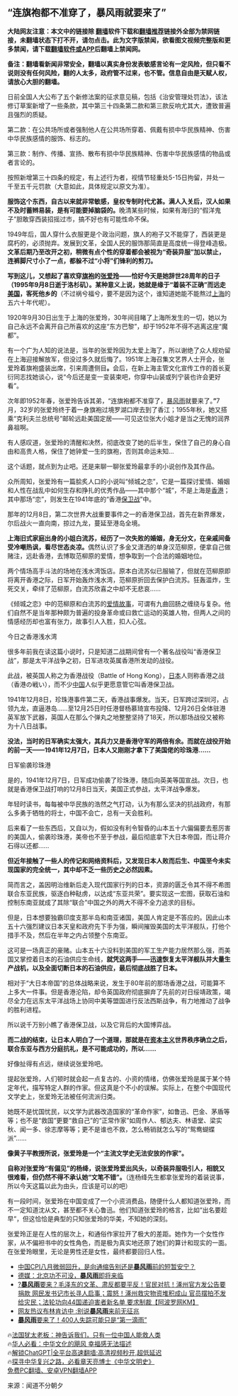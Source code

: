  <!-- 面包屑导航 --> <h2>“连旗袍都不准穿了，暴风雨就要来了”</h2> <p class="notice"><b>大陆网友注意：本文中的链接除 <a href="https://github.com/bannedbook/fanqiang" >翻墙</a>软件下载和<a href="https://github.com/killgcd/justmysocks/blob/master/README.md">翻墙推荐</a>链接外全部为禁网链接，未翻墙状态下打不开，请勿点击。此为文字版禁闻，欲看图文视频完整版和更多禁闻，请下载<a href="https://github.com/bannedbook/fanqiang">翻墙软件或APP</a>后翻墙上禁闻网。</p><p>备注：翻墙看新闻非常安全，翻墙以真实身份发表敏感言论有一定风险，但只看不说则没有任何风险，翻的人太多，政府管不过来，也不管。信息自由是天赋人权，请放心大胆的翻墙。</b></p>  <div class="entry"> <p>日前全国人大公布了五个新修法案的征求意见稿，包括《治安管理处罚法》，该法修订草案新增了一些条款，其中第三十四条第二款和第三款反响尤其大，遭致普遍且强烈的质疑。</p> <p>第二款：在公共场所或者强制他人在公共场所穿着、佩戴有损中华民族精神、伤害中华民族感情的服饰、标志的。</p> <p>第三款：制作、传播、宣扬、散布有损中华民族精神、伤害中华民族感情的物品或者言论的。</p> <p>按照新增第三十四条的规定，有上述行为者，视情节轻重处5-15日拘留，并处一千至五千元罚款（大意如此，具体规定以原文为准）。</p> <p><strong>服饰这个东西，自古以来就非常敏感，皇权专制时代尤甚。满人入关后，汉人如果不及时蓄辫易装，是有可能要掉脑袋的。</strong>晚清某些时候，如果有海归的“假洋鬼子”胆敢穿西装招摇过市，搞不好也有可能性命不保。</p> <p>1949年后，国人穿什么衣服更是个政治问题，旗人的袍子又不能穿了，西装更是腐朽的，必须抛弃。发展到文革，全国人民的服饰那简直是高度统一得登峰造极。<strong>文革后期乃至改开之初，稍微有点个性的穿着都会被视为“奇装异服”加以禁止，连裤脚尺寸小了一点，都躲不过“小将”们锋利的剪刀。</strong></p> <p><strong>写到这儿，又想起了喜欢穿<a href="https://www.bannedbook.org/bnews/tag/%e6%97%97%e8%a2%8d/" class="st_tag internal_tag" rel="tag" title="标签 旗袍 下的日志">旗袍</a>的<a href="https://www.bannedbook.org/bnews/tag/%e5%bc%a0%e7%88%b1%e7%8e%b2/" class="st_tag internal_tag" rel="tag" title="标签 张爱玲 下的日志">张爱玲</a>——恰好今天是她辞世28周年的日子（1995年9月8日逝于洛杉矶）。某种意义上说，她就是缘于“着装不正确”而远走<a href="https://www.bannedbook.org/bnews/tag/%e7%be%8e%e5%9b%bd/" class="st_tag internal_tag" rel="tag" title="标签 美国 下的日志">美国</a>，客死他乡的</strong>（不过祸兮福兮，要不是因为这个，谁知道她能不能熬过<a href="https://www.bannedbook.org/bnews/tag/%e4%b8%8a%e6%b5%b7/" class="st_tag internal_tag" rel="tag" title="标签 上海 下的日志">上海</a>的五六十年代呢）。</p> <p>1920年9月30日出生于上海的张爱玲，30年间目睹了上海所发生的一切，她以为自己永远不会离开自己所喜欢的这座“东方巴黎”，却于1952年不得不逃离这座“魔都”。</p> <p>有一个广为人知的说法是，当年的张爱玲因为太爱上海了，所以谢绝了众人规劝留在上海迎接解放军，但没过多久就后悔了。1951年上海召集文艺界人士开会，张爱玲着旗袍盛装出席，引来周遭侧目<strong>。</strong>会后，在新上海主管文化宣传工作的首长夏衍同志找她谈心，说“今后还是变一变装束吧，你穿中山装或列宁装也许会更好看”。</p> <p>次年即1952年春，张爱玲告诉其弟，“连旗袍都不准穿了，<a href="https://www.bannedbook.org/bnews/tag/%E6%9A%B4%E9%A3%8E%E9%9B%A8/" class="st_tag internal_tag" rel="tag" title="标签 暴风雨 下的日志">暴风雨</a>就要来了。<strong>”</strong>7月，32岁的张爱玲终于着一身旗袍过境罗湖口岸去到了香江；1955年秋，她又搭乘“克利夫兰总统号”邮轮远赴美国定居——可见这位张大小姐才是当之无愧的润界鼻祖啊。</p> <p>有人感叹道，张爱玲的清醒和决然，彻底改变了她的后半生，保住了自己的身心自由和高贵人格，保住了她钟爱一生的旗袍，否则其命运未知&#8230;</p> <p>这个话题，就点到为止吧。还是来聊一聊张爱玲最拿手的小说创作及其作品。</p> <p>众所周知，张爱玲有一篇脍炙人口的小说叫“倾城之恋”，它是一篇探讨爱情、婚姻和人性在战乱中如何生存和挣扎的优秀作品——其中那个“城”，不是上海是<a href="https://www.bannedbook.org/bnews/tag/%e9%a6%99%e6%b8%af/" class="st_tag internal_tag" rel="tag" title="标签 香港 下的日志">香港</a>；其中那场“恋”，则发生在1941年底的“香港<a href="https://www.bannedbook.org/bnews/tag/%E4%BF%9D%E5%8D%AB%E6%88%98/" class="st_tag internal_tag" rel="tag" title="标签 保卫战 下的日志">保卫战</a>”中。</p> <p>那年的12月8日，第二次世界大战重要事件之一的香港保卫战，首先在新界爆发，尔后战火一直向南，掠过九龙，蔓延至港岛全境。</p> <p><strong>上海旧式家庭出身的小姐白流苏，经历了一次失败的婚姻，身无分文，在亲戚间备受冷嘲热讽，看尽世态炎凉。</strong>偶然认识了多金又潇洒的单身汉范柳原，便拿自己做赌注，远赴香港，去博取范柳原的爱情，想争取到一个合法的婚姻地位。</p> <p>两个情场高手斗法的场地在浅水湾饭店。原本白流苏似已服输了，但就在范柳原即将离开香港之际，日军开始轰炸浅水湾，范柳原折回去保护白流苏。狂轰滥炸，生死交关，牵绊了范柳原，白流苏欣喜之中却不无悲哀……</p> <p>《倾城之恋》中的范柳原和白流苏的<span class='wp_keywordlink'><a href="https://www.bannedbook.org/forum3/topic192.html" title="雪做的燕子——这是一部神奇的爱情故事" target="_blank">爱情故事</a></span>，可谓有九曲回肠之缠绕与复杂。他们自然不是当年那种颇为普遍的投身革命或曰救亡运动的英雄人物，但两人之间的情感经历却也富有张力，故事引人入胜，扣人心弦。</p> <p>今日之香港浅水湾</p> <p>很多年前我在读这篇小说时，只是知道二战期间曾有一个著名战役叫“香港保卫战”，那是太平洋战争之初，日军进攻英属香港所发动的战役。</p> <p>此战，被英国人称之为香港战役（Battle of Hong Kong），<a href="https://www.bannedbook.org/bnews/tag/%e6%97%a5%e6%9c%ac/" class="st_tag internal_tag" rel="tag" title="标签 日本 下的日志">日本</a>人则称香港之战（香港の戦い），而不少<span class='wp_keywordlink_affiliate'><a href="https://www.bannedbook.org/" title="中国" target="_blank">中国</a></span>人似乎更愿意管它叫香港保卫战。</p>  <p>1941年12月8日，珍珠港事件第二天，香港战事爆发。当天，日军跨过深圳河，占领九龙，直逼港岛……至12月25日时任港督杨慕琦宣布投降、12月26日全体驻港英军放下武器，英国人在那么个弹丸之地整整坚持了18天，所以那场战役又被称为十八日战事。</p> <p><strong>没法，当时的日军确实太强大，其兵力又是香港守军的两倍有余。而就在战役开始的前一天——1941年12月7日，日本人又刚刚才拿下了美国佬的珍珠港……</strong></p> <p>日军偷袭珍珠港</p> <p>是的，1941年12月7日，日军成功偷袭了珍珠港，随后向英美等国宣战。次日，也就是香港保卫战打响的12月8日当天，美国正式参战，太平洋战争爆发。</p> <p>年轻时读书，每每被中华民族的浩然之气打动，认为有那么坚决的抗战政府，有那么多勇于牺牲的将士，中国不会亡，总有一天会胜利。</p> <p>后来看了一些东西后，又自以为，假如没有利令智昏的山本五十六偏偏要去惹厉害的美国人，偷袭珍珠港，美帝也不至于参战，最后彻底拿下大日本帝国，而让蒋介石得以还都……</p> <p><strong>但近年接触了一些人的传记和网络资料后，又发现日本人败而后生、中国至今未实现国家的完全统一，其中却不乏一些历史之必然因素。</strong></p> <p>简而言之，盖因明治维新后走入现代国家行列的日本，资源的匮乏令其不得不希图联合东亚民族，驱逐白种鞑虏，以达成“东亚共荣”。要实现这一宏图，获取石油和控制东南亚就成了其除“联合”中国之外的两大不得不全力追求的目标。</p> <p>但是，日本想要独霸印度支那半岛和南亚诸国，美国人肯定是不答应的。因此山本五十六强烈建议日本天皇和政府先下手为强，瞬间摧毁美国的太平洋舰队，打他个措手不及，然后在半年之内占领整个东南亚。</p> <p>这可是一场真正的豪赌。山本五十六没料到美国的军工生产能力居然那么强，而美国又掌控着日本的石油供应生命线，<strong>就凭这两手——迅速恢复太平洋舰队并大量生产战机，以及全面切断日本的石油供应，最后彻底战胜了日本。</strong></p>  <p>相对于“大日本帝国”的总体战略来说，发生于80年前的那场香港之战，可能算不上多大一件事。但是香港沦陷，却令英国政府彻底摒弃了先前的对日绥靖政策，竭尽全力在远东太平洋战场上协同中美等盟国进行反法西斯战争，有力地推动了战争的胜利进程。</p> <p>所以说千万别小瞧了香港保卫战，以及它背后的大国博弈战。</p> <p><strong>而二战的结束，让日本人明白了一个道理，那就是在<span class='wp_keywordlink'><a href="https://www.bannedbook.org/forum2/topic920.html" title="资本主义与自由" target="_blank">资本主义</a></span>世界秩序确立之后，联合东亚与西方分庭抗礼，是不可能成功的，所以……</strong></p> <p>好像扯得有点远，继续说张爱玲吧。</p> <p>提起张爱玲，人们顿时就会起一点复古的、小资的情绪，仿佛张爱玲是属于某个特定年代，描写特定人群的作家。但这真是个不小的误解。实际上，在整个中国现代文学史上，张爱玲无法被任何流派归类。</p> <p>她既不是忧国忧民，以文学为武器改造国家的“革命作家”，如鲁迅、巴金、茅盾等等；也不是“救国”更要“救自己”的“正常作家”如周作人、郁达夫、林语堂、梁实秋、闻一多、徐志摩等等；更不是谁也不救，怎么畅销就怎么写的“鸳鸯蝴蝶派”……</p> <p><strong>像黄子平教授所说，张爱玲是一个“主流文学史无法安放的作家”。</strong></p> <p><strong>自称对张爱玲“有偏见”的杨绛，说张爱玲爱出风头，以奇装异服吸引人，相貌又很难看，但仍然不得不承认她“文笔不错”。</strong>（连杨绛先生都拿张爱玲的着装说事，所以今天这篇以此为由头，应该是可以的吧）</p> <p>有一段时间，张爱玲在中国变成了一个小资消费品，随便什么人都知道张爱玲，而不一定知道沈从文，甚至都不关心鲁迅。他们知道张爱玲的格言，比如“出名要趁早”，但这恰恰是典型的只知张爱玲的华美，不知她的深刻。</p> <p>张爱玲正是在人性的层次上，和通俗作家拉开了极大的差距。她作为一个女性作家，从不偏袒书中的女性角色，而是极为真实地还原了她们的算计和现实的一面。在张爱玲眼里，无论是男性还是女性，最终都要回归人性。</p>  <!--<div id="taboola-mid-1"></div>--><ul class='op-related-articles' title='相关阅读'> <li><a href='https://www.bannedbook.org/bnews/headline/20230910/1931572.html' target='_blank'>中国CPI八月微弱回升，是向通缩告别还是<b>暴风雨</b>前的短暂安宁？</a></li> <li><a href='https://www.bannedbook.org/bnews/cnnews/20230823/1923852.html' target='_blank'>德媒：北京功不可没，<b>暴风雨</b>即将来临</a></li> <li><a href='https://www.bannedbook.org/bnews/bannedvideo/20230804/1916002.html' target='_blank'>?<b>暴风雨</b>要来？毛泽东的文革、肃反都要平反！官民对抗！涿州官方发公告要捐款 网民发书记市长寻人启事；震怒！涿州救灾物资堆积成山 官员摆拍不发给灾民；法轮功向44国递迫害者新名单 要求制裁【阿波罗网KM】</a></li> <li><a href='https://www.bannedbook.org/bnews/ccpdope/20230621/1898923.html' target='_blank'>网友热议布林肯访中 :别说<b>暴风雨</b>来前无征兆</a></li> <li><a href='https://www.bannedbook.org/bnews/topimagenews/20230515/1884247.html' target='_blank'><b>暴风雨</b>要来了！400人失踪可能只是“第一滴雨”</a></li> </ul> <p class="texttj"> 🔥<a href="https://www.bannedbook.org/bnews/ssgc/20230219/1850782.html" target="_blank">法国犹太老板：神告诉我们，只有一位中国人能救人类</a><br/> 🔥<a href="https://www.bannedbook.org/bnews/comments/20220220/1694796.html" target="_blank">华人必看：中华文化的飓风 幸福感无法描述</a><br/> 🔥<a href="https://github.com/bannedbook/fanqiang/wiki/V2ray%E6%9C%BA%E5%9C%BA" target="_blank">解锁ChatGPT|全平台高速翻墙:高清视频秒开,超低延迟</a><br/> 🔥<a href="https://www.bannedbook.org/bnews/comments/20220808/1768773.html" target="_blank">探寻中华复兴之路，必看章天亮博士《中华文明史》</a><br/> <a href="https://github.com/bannedbook/fanqiang/wiki/%E7%A6%81%E9%97%BB%E7%BD%91%E5%AE%89%E5%8D%93%E7%BF%BB%E5%A2%99%E6%96%B0%E9%97%BBAPP" target="_blank">免费PC翻墙、安卓VPN翻墙APP</a><br/> </p><p class="src-info">来源：闻道不分朝夕 </p><a name='sharetosocial'></a> <div style="margin-bottom:5px;padding-bottom:5px;clear:both"> <div id="archive-pix-1" class="banner-ads"> <!-- AuctionX Display platform tag START --> <div id="27602x728x90x621x_ADSLOT1" clicktrack="%%CLICK_URL_ESC%%"></div>  <!-- AuctionX Display platform tag END --> </div> <div id="archive-pix-2" class="banner-ads"> <!-- AuctionX Display platform tag START --> <div id="27556x300x250x621x_ADSLOT1" clicktrack="%%CLICK_URL_ESC%%" style="margin:0 auto;text-align:center"></div>  <!-- AuctionX Display platform tag END --> </div> </div>  <div id="archive-pix-1" class="banner-ads"> <!-- AuctionX Display platform tag START --> <div id="27603x728x90x621x_ADSLOT1" clicktrack="%%CLICK_URL_ESC%%"></div>  <!-- AuctionX Display platform tag END --> </div> </div><!--END ENTRY--> 